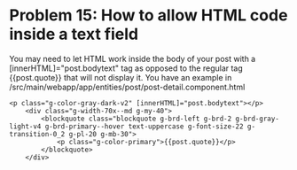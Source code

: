 # Problem 15: How to allow HTML code inside a text field

You  may need to let HTML work inside the body of your post with a [innerHTML]="post.bodytext" tag as opposed to the regular tag {{post.quote}} that will not display it. You have an example in /src/main/webapp/app/entities/post/post-detail.component.html

	<p class="g-color-gray-dark-v2" [innerHTML]="post.bodytext"></p>                
		<div class="g-width-70x--md g-my-40">
			<blockquote class="blockquote g-brd-left g-brd-2 g-brd-gray-light-v4 g-brd-primary--hover text-uppercase g-font-size-22 g-transition-0_2 g-pl-20 g-mb-30">
				<p class="g-color-primary">{{post.quote}}</p>
			</blockquote>
		</div>


